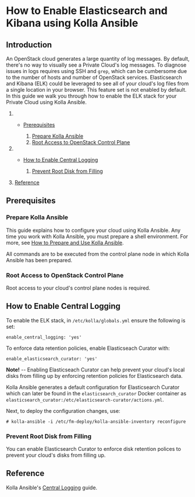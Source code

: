 # How to Enable Elasticsearch and Kibana using Kolla Ansible

## Introduction

An OpenStack cloud generates a large quantity of log messages. By
default, there's no way to visually see a Private Cloud's log messages.
To diagnose issues in logs requires using SSH and `grep`, which can be
cumbersome due to the number of hosts and number of OpenStack services.
Elasticsearch and Kibana (ELK) could be leveraged to see all of your
cloud's log files from a single location in your browser. This feature
set is not enabled by default. In this guide we walk you through how to
enable the ELK stack for your Private Cloud using Kolla Ansible.

1.    - [Prerequisites](enable-elk#prerequisites)
        
        1.  [Prepare Kolla
            Ansible](enable-elk#prepare-kolla-ansible)
        2.  [Root Access to OpenStack Control
            Plane](enable-elk#root-access-to-openstack-control-plane)

2.    - [How to Enable Central
        Logging](enable-elk#how-to-enable-central-logging)
        
        1.  [Prevent Root Disk from
            Filling](enable-elk#prevent-root-disk-from-filling)

3.  [Reference](enable-elk#reference)

## Prerequisites

### Prepare Kolla Ansible

This guide explains how to configure your cloud using Kolla Ansible. Any
time you work with Kolla Ansible, you must prepare a shell environment.
For more, see [How to Prepare and Use Kolla
Ansible](./).

All commands are to be executed from the control plane node in which
Kolla Ansible has been prepared.

### Root Access to OpenStack Control Plane

Root access to your cloud's control plane nodes is required.

## How to Enable Central Logging

To enable the ELK stack, in `/etc/kolla/globals.yml` ensure the
following is set:

    enable_central_logging: 'yes'

To enforce data retention policies, enable Elasticseach Curator with:

    enable_elasticsearch_curator: 'yes'

**Note\!** -- Enabling Elasticseach Curator can help prevent your
cloud's local disks from filling up by enforcing retention policies for
Elasticsearch data.

Kolla Ansible generates a default configuration for Elasticsearch
Curator which can later be found in the `elasticsearch_curator` Docker
container as
`elasticsearch_curator:/etc/elasticsearch-curator/actions.yml`.

Next, to deploy the configuration changes, use:

    # kolla-ansible -i /etc/fm-deploy/kolla-ansible-inventory reconfigure

### Prevent Root Disk from Filling

You can enable Elasticsearch Curator to enforce disk retention polices
to prevent your cloud's disks from filling up.

## Reference

Kolla Ansible's [Central
Logging](https://docs.openstack.org/kolla-ansible/victoria/reference/logging-and-monitoring/central-logging-guide.html)
guide.
